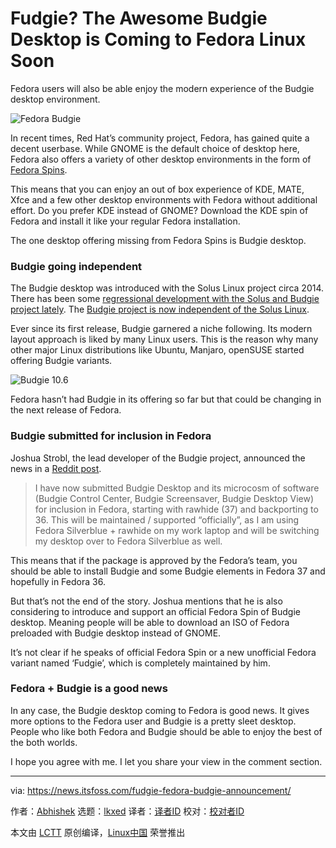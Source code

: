 [#]: subject: "Fudgie? The Awesome Budgie Desktop is Coming to Fedora Linux Soon"
[#]: via: "https://news.itsfoss.com/fudgie-fedora-budgie-announcement/"
[#]: author: "Abhishek https://news.itsfoss.com/author/root/"
[#]: collector: "lkxed"
[#]: translator: " "
[#]: reviewer: " "
[#]: publisher: " "
[#]: url: " "

Fudgie? The Awesome Budgie Desktop is Coming to Fedora Linux Soon
======
Fedora users will also be able enjoy the modern experience of the Budgie desktop environment.

![Fedora Budgie][1]

In recent times, Red Hat’s community project, Fedora, has gained quite a decent userbase. While GNOME is the default choice of desktop here, Fedora also offers a variety of other desktop environments in the form of [Fedora Spins][2].

This means that you can enjoy an out of box experience of KDE, MATE, Xfce and a few other desktop environments with Fedora without additional effort. Do you prefer KDE instead of GNOME? Download the KDE spin of Fedora and install it like your regular Fedora installation.

The one desktop offering missing from Fedora Spins is Budgie desktop.

### Budgie going independent

The Budgie desktop was introduced with the Solus Linux project circa 2014. There has been some [regressional development with the Solus and Budgie project lately][3]. The [Budgie project is now independent of the Solus Linux][4].

Ever since its first release, Budgie garnered a niche following. Its modern layout approach is liked by many Linux users. This is the reason why many other major Linux distributions like Ubuntu, Manjaro, openSUSE started offering Budgie variants.

![Budgie 10.6][5]

Fedora hasn’t had Budgie in its offering so far but that could be changing in the next release of Fedora.

### Budgie submitted for inclusion in Fedora

Joshua Strobl, the lead developer of the Budgie project, announced the news in a [Reddit post][6].

> I have now submitted Budgie Desktop and its microcosm of software (Budgie Control Center, Budgie Screensaver, Budgie Desktop View) for inclusion in Fedora, starting with rawhide (37) and backporting to 36. This will be maintained / supported “officially”, as I am using Fedora Silverblue + rawhide on my work laptop and will be switching my desktop over to Fedora Silverblue as well.

This means that if the package is approved by the Fedora’s team, you should be able to install Budgie and some Budgie elements in Fedora 37 and hopefully in Fedora 36.

But that’s not the end of the story. Joshua mentions that he is also considering to introduce and support an official Fedora Spin of Budgie desktop. Meaning people will be able to download an ISO of Fedora preloaded with Budgie desktop instead of GNOME.

It’s not clear if he speaks of official Fedora Spin or a new unofficial Fedora variant named ‘Fudgie’, which is completely maintained by him.

### Fedora + Budgie is a good news

In any case, the Budgie desktop coming to Fedora is good news. It gives more options to the Fedora user and Budgie is a pretty sleet desktop. People who like both Fedora and Budgie should be able to enjoy the best of the both worlds.

I hope you agree with me. I let you share your view in the comment section.

--------------------------------------------------------------------------------

via: https://news.itsfoss.com/fudgie-fedora-budgie-announcement/

作者：[Abhishek][a]
选题：[lkxed][b]
译者：[译者ID](https://github.com/译者ID)
校对：[校对者ID](https://github.com/校对者ID)

本文由 [LCTT](https://github.com/LCTT/TranslateProject) 原创编译，[Linux中国](https://linux.cn/) 荣誉推出

[a]: https://news.itsfoss.com/author/root/
[b]: https://github.com/lkxed
[1]: https://news.itsfoss.com/wp-content/uploads/2022/05/fedora-budgie.png
[2]: https://spins.fedoraproject.org
[3]: https://news.itsfoss.com/solus-co-lead-resign-budgie-serpent/
[4]: https://news.itsfoss.com/budgie-10-6-release/
[5]: https://news.itsfoss.com/wp-content/uploads/2022/04/budgie-10.61-1024x576.jpg
[6]: https://www.reddit.com/r/Fedora/comments/uq3gah/budgie_desktop_has_now_been_submitted_for/

